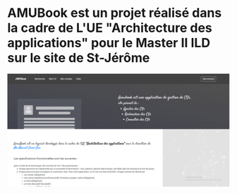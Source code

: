 # AMUBook est un projet réalisé dans la cadre de L'UE "Architecture des applications" pour le Master II ILD sur le site de St-Jérôme

![](https://github.com/Vinspi/AMUBook/blob/master/screenshots/Capture.PNG)

